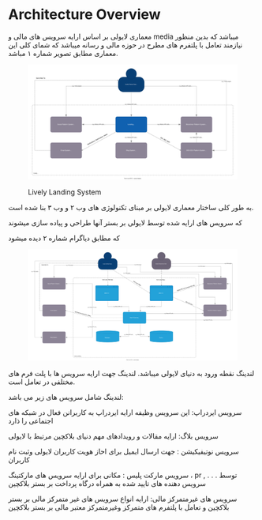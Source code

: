 # Architecture Overview

معماری لایولی بر اساس ارایه سرویس های مالی و media میباشد که بدین منظور نیازمند تعامل با پلتفرم های مطرح در حوزه مالی و رسانه میباشد که شمای کلی این معماری مطابق تصویر شماره ۱ مباشد.



<figure><img src=".gitbook/assets/lively-token-Page-4.drawio.svg" alt=""><figcaption><p>Lively Landing System</p></figcaption></figure>



به طور کلی ساختار معماری لایولی بر مبنای تکنولوژی های وب ۲ و وب ۳ بنا شده است.

که  سرویس  های ارایه شده توسط لایولی بر بستر آنها طراحی و پیاده سازی میشوند&#x20;

که مطابق دیاگرام شماره ۲ دیده میشود&#x20;

<figure><img src=".gitbook/assets/lively-token-Page-5.drawio.svg" alt=""><figcaption></figcaption></figure>

لندینگ نقطه ورود به دنیای لایولی میباشد.  لندینگ جهت  ارایه سرویس  ها با  پلت فرم های مختلفی در تعامل است.

لندینگ   شامل سرویس های زیر می باشد:

سرویس ایردراپ:  این سرویس وظیفه ارایه ایردراپ به کاربرانن فعال در  شبکه های اجتماعی  را ذارد

سرویس بلاگ:  ارایه مقالات و رویدادهای مهم  دنیای بلاکچین مرتبط  با لایولی

سرویس نوتیفیکیشن : جهت ارسال ایمیل برای  احاز هویت کاربران لایولی  وثبت نام کاربران

سرویس مارکت پلیس : مکانی برای ارایه سرویس های مارکتینگ ، pr , . . . توسط سرویس دهنده های تایید شده به همراه درگاه پرداخت بر بستر بلاکچین

سرویس های غیرمتمرکز مالی: ارایه انواع سرویس های غیر متمرکز مالی بر بستر بلاکچین و تعامل با پلتفرم های متمرکز وغیرمتمرکز معتبر مالی بر بستر بلاکچین

